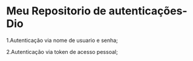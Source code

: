 # Meu Repositorio de autenticações-Dio
1.Autenticação via nome de usuario e senha;

2.Autenticação via token de acesso pessoal;
